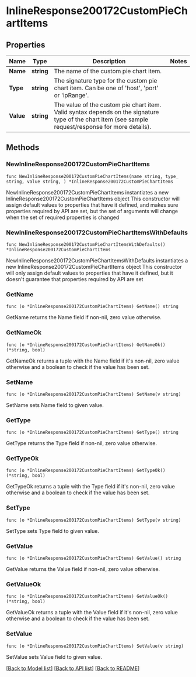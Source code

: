 # InlineResponse200172CustomPieChartItems

## Properties

Name | Type | Description | Notes
------------ | ------------- | ------------- | -------------
**Name** | **string** | The name of the custom pie chart item. | 
**Type** | **string** |     The signature type for the custom pie chart item. Can be one of &#39;host&#39;, &#39;port&#39; or &#39;ipRange&#39;.  | 
**Value** | **string** |     The value of the custom pie chart item. Valid syntax depends on the signature type of the chart item     (see sample request/response for more details).  | 

## Methods

### NewInlineResponse200172CustomPieChartItems

`func NewInlineResponse200172CustomPieChartItems(name string, type_ string, value string, ) *InlineResponse200172CustomPieChartItems`

NewInlineResponse200172CustomPieChartItems instantiates a new InlineResponse200172CustomPieChartItems object
This constructor will assign default values to properties that have it defined,
and makes sure properties required by API are set, but the set of arguments
will change when the set of required properties is changed

### NewInlineResponse200172CustomPieChartItemsWithDefaults

`func NewInlineResponse200172CustomPieChartItemsWithDefaults() *InlineResponse200172CustomPieChartItems`

NewInlineResponse200172CustomPieChartItemsWithDefaults instantiates a new InlineResponse200172CustomPieChartItems object
This constructor will only assign default values to properties that have it defined,
but it doesn't guarantee that properties required by API are set

### GetName

`func (o *InlineResponse200172CustomPieChartItems) GetName() string`

GetName returns the Name field if non-nil, zero value otherwise.

### GetNameOk

`func (o *InlineResponse200172CustomPieChartItems) GetNameOk() (*string, bool)`

GetNameOk returns a tuple with the Name field if it's non-nil, zero value otherwise
and a boolean to check if the value has been set.

### SetName

`func (o *InlineResponse200172CustomPieChartItems) SetName(v string)`

SetName sets Name field to given value.


### GetType

`func (o *InlineResponse200172CustomPieChartItems) GetType() string`

GetType returns the Type field if non-nil, zero value otherwise.

### GetTypeOk

`func (o *InlineResponse200172CustomPieChartItems) GetTypeOk() (*string, bool)`

GetTypeOk returns a tuple with the Type field if it's non-nil, zero value otherwise
and a boolean to check if the value has been set.

### SetType

`func (o *InlineResponse200172CustomPieChartItems) SetType(v string)`

SetType sets Type field to given value.


### GetValue

`func (o *InlineResponse200172CustomPieChartItems) GetValue() string`

GetValue returns the Value field if non-nil, zero value otherwise.

### GetValueOk

`func (o *InlineResponse200172CustomPieChartItems) GetValueOk() (*string, bool)`

GetValueOk returns a tuple with the Value field if it's non-nil, zero value otherwise
and a boolean to check if the value has been set.

### SetValue

`func (o *InlineResponse200172CustomPieChartItems) SetValue(v string)`

SetValue sets Value field to given value.



[[Back to Model list]](../README.md#documentation-for-models) [[Back to API list]](../README.md#documentation-for-api-endpoints) [[Back to README]](../README.md)


